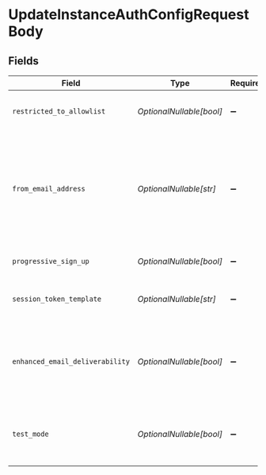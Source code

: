 # UpdateInstanceAuthConfigRequestBody


## Fields

| Field                                                                                                                                                                                                                                                                    | Type                                                                                                                                                                                                                                                                     | Required                                                                                                                                                                                                                                                                 | Description                                                                                                                                                                                                                                                              | Example                                                                                                                                                                                                                                                                  |
| ------------------------------------------------------------------------------------------------------------------------------------------------------------------------------------------------------------------------------------------------------------------------ | ------------------------------------------------------------------------------------------------------------------------------------------------------------------------------------------------------------------------------------------------------------------------ | ------------------------------------------------------------------------------------------------------------------------------------------------------------------------------------------------------------------------------------------------------------------------ | ------------------------------------------------------------------------------------------------------------------------------------------------------------------------------------------------------------------------------------------------------------------------ | ------------------------------------------------------------------------------------------------------------------------------------------------------------------------------------------------------------------------------------------------------------------------ |
| `restricted_to_allowlist`                                                                                                                                                                                                                                                | *OptionalNullable[bool]*                                                                                                                                                                                                                                                 | :heavy_minus_sign:                                                                                                                                                                                                                                                       | Whether sign up is restricted to email addresses, phone numbers and usernames that are on the allowlist.                                                                                                                                                                 | false                                                                                                                                                                                                                                                                    |
| `from_email_address`                                                                                                                                                                                                                                                     | *OptionalNullable[str]*                                                                                                                                                                                                                                                  | :heavy_minus_sign:                                                                                                                                                                                                                                                       | The local part of the email address from which authentication-related emails (e.g. OTP code, magic links) will be sent.<br/>Only alphanumeric values are allowed.<br/>Note that this value should contain only the local part of the address (e.g. `foo` for `foo@example.com`). | noreply                                                                                                                                                                                                                                                                  |
| `progressive_sign_up`                                                                                                                                                                                                                                                    | *OptionalNullable[bool]*                                                                                                                                                                                                                                                 | :heavy_minus_sign:                                                                                                                                                                                                                                                       | Enable the Progressive Sign Up algorithm. Refer to the [docs](https://clerk.com/docs/upgrade-guides/progressive-sign-up) for more info.                                                                                                                                  | true                                                                                                                                                                                                                                                                     |
| `session_token_template`                                                                                                                                                                                                                                                 | *OptionalNullable[str]*                                                                                                                                                                                                                                                  | :heavy_minus_sign:                                                                                                                                                                                                                                                       | The name of the JWT Template used to augment your session tokens. To disable this, pass an empty string.                                                                                                                                                                 | defaultSessionToken                                                                                                                                                                                                                                                      |
| `enhanced_email_deliverability`                                                                                                                                                                                                                                          | *OptionalNullable[bool]*                                                                                                                                                                                                                                                 | :heavy_minus_sign:                                                                                                                                                                                                                                                       | The "enhanced_email_deliverability" feature will send emails from "verifications@clerk.dev" instead of your domain.<br/>This can be helpful if you do not have a high domain reputation.                                                                                 | true                                                                                                                                                                                                                                                                     |
| `test_mode`                                                                                                                                                                                                                                                              | *OptionalNullable[bool]*                                                                                                                                                                                                                                                 | :heavy_minus_sign:                                                                                                                                                                                                                                                       | Toggles test mode for this instance, allowing the use of test email addresses and phone numbers.<br/>Defaults to true for development instances.                                                                                                                         | true                                                                                                                                                                                                                                                                     |